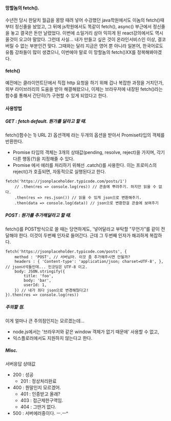 #### 망할놈의 fetch().
수년전 당시 한달치 월급을 몽땅 때려 넣어 수강했던 java학원에서도 이놈의 fetch()때부터 정신줄을 놨었고, 그 뒤에 js학원에서도 똑같이 fetch(), async() 부근에서 정신줄을 놓고 결국은 돈만 날렸었다. 이번에 소일거리 삼아 익히게 된 react강의에서도 역시 올것이 오고야 말았다. 그런데 사실... 내가 만들고 싶은 것이 온라인서비스인 이상, 결코 버릴 수 없는 부분인건 맞다. 그때와는 달리 지금은 영어 뿐 아니라 일본어, 한국어로도 유툽 강좌들이 많이 생겼으니, 이번에야 말로 이 망할놈의 fetch()XX를 정복해봐야겠다. 

#### fetch()
예전에는 클라이언트단에서 직접 http 요청을 하기 위해 겁나 복잡한 과정을 거치던가, 외부 라이브러리의 도움을 받아 해결해왔으나, 이제는 브라우저에 내장된 fetch()라는 함수를 통해서 간단히(?) 구현할 수 있게 되었다고 한다. 

#### 사용방법
##### GET : fetch default. 뭔가를 달라고 할 때.
fetch()함수는 1) URL 2) 옵션객체 라는 두개의 옵션을 받아서
Promise타입의 객체를 반환한다. 
* Promise 타입의 객체는 3개의 상태값(pending, resolve, reject)을 가지며, 각기 다른 행동(?)을 지정해줄 수 있다. 
* Promise 에서 에러를 처리하기 위해선 .catch()를 사용한다. 이는 프로미스의 reject()가 호출되면, 자동적으로 실행된다고 한다. 
````
fetch('https://jsonplaceholder.typicode.com/posts/1')
    // .then(res => console.log(res)) // 콘솔에 뿌려주기. 하지만 읽을 수 없다.
    .then(res => res.json()) // 읽을 수 있게 json으로 변환해주기.
    .then(data => console.log(data)) // json으로 변환한걸 콘솔에 보여주기
````


##### POST : 뭔가를 추가해달라고 할 때.
fetch()를 POST방식으로 쓸 때는 당연하게도, '넣어달라고 부탁할 "무언가"를 같이 전달해야 한다. 이것이 두번째 인자로 들어간다. 
근데 그 두번째 인자가 해괴하게 복잡하다.
````
fetch('https://jsonplaceholder.typicode.com/posts', {
    method : 'POST', // 서버님아. 이것 좀 추가해주시면 안될까?
    headers : { 'Content-type': 'application/json; charset=UTF-8', }, // json녀석들인데... 인코딩은 UTF-8 이고.
    body: JSON.stringify({ 
        title: 'foo',
        body: 'bar',
        userId: 1,
    }) // 내가 죄다 json으로 변경해뒀다고! 
}).then(res => console.log(res))
````

##### 주의할 점.
이게 얼마나 큰 주의점인지는 모르겠는데...
* node.js에서는 '브라우저와 같은 window 객체가 없기 때문에' 사용할 수 없고,
* 익스플로러에서도 지원하지 않는다고 한다. 

##### Misc.
서버응답 상태값
* 200 : 성공
    * 201 : 정상처리완료
* 400 : 뭔말인지 모르겠어. 
    * 401 : 인증받고 올래? 
    * 403 : 접근제한구역임.
    * 404 : 그딴거 없다.
* 500 : 서버에러중이다. ㅡ.ㅡ^